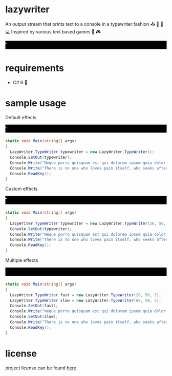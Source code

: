 # lazywriter
An output stream that prints text to a console in a typewriter fashion :outbox_tray: :musical_keyboard: :flags: :computer: Inspired by various text based games :space_invader: :video_game:

[![gif with the typewriter effect][example]][example]

# requirements

- C# 6 :musical_note:

# sample usage

Default effects

[![gif with the typewriter effect][example]][example]

```csharp
static void Main(string[] args)
{
  LazyWriter.TypeWriter typewriter = new LazyWriter.TypeWriter();
  Console.SetOut(typewriter);
  Console.Write("Neque porro quisquam est qui dolorem ipsum quia dolor sit amet, consectetur, adipisci velit...");
  Console.Write("There is no one who loves pain itself, who seeks after it and wants to have it, simply because it is pain...");
  Console.ReadKey();
}
```

Custom effects

[![gif with a custom typewriter effect][example-custom]][example-custom]

```csharp
static void Main(string[] args)
{
  LazyWriter.TypeWriter typewriter = new LazyWriter.TypeWriter(20, 50, 7);
  Console.SetOut(typewriter);
  Console.Write("Neque porro quisquam est qui dolorem ipsum quia dolor sit amet, consectetur, adipisci velit...");
  Console.Write("There is no one who loves pain itself, who seeks after it and wants to have it, simply because it is pain...");
  Console.ReadKey();
}
```

Multiple effects

[![gif with a multiple typewriter effects][example-multiple]][example-multiple]

```csharp
static void Main(string[] args)
{
  LazyWriter.TypeWriter fast = new LazyWriter.TypeWriter(20, 50, 5);
  LazyWriter.TypeWriter slow = new LazyWriter.TypeWriter(60, 50, 5);
  Console.SetOut(fast);
  Console.Write("Neque porro quisquam est qui dolorem ipsum quia dolor sit amet, consectetur, adipisci velit...");
  Console.SetOut(slow);
  Console.Write("There is no one who loves pain itself, who seeks after it and wants to have it, simply because it is pain...");
  Console.ReadKey();
}
```

# license

project license can be found [here](LICENSE.md)

[example]:   https://github.com/joshschmelzle/lazywriter/blob/master/lazywriter.gif
[example-custom]:   https://github.com/joshschmelzle/lazywriter/blob/master/lazywriter-custom.gif
[example-multiple]:   https://github.com/joshschmelzle/lazywriter/blob/master/lazywriter-multiple.gif
